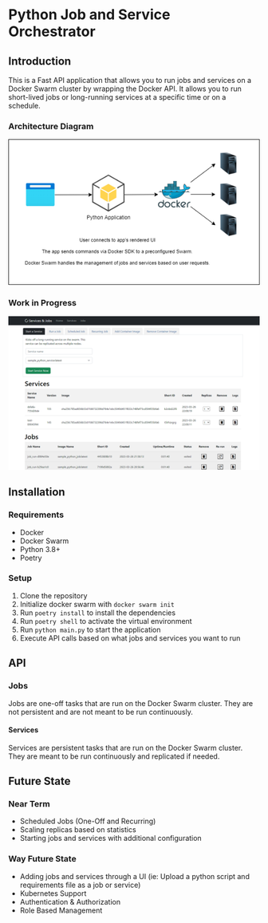# Python Job and Service Orchestrator

## Introduction

This is a Fast API application that allows you to run jobs and services on a Docker Swarm cluster by wrapping the Docker API. It allows you to run short-lived jobs or long-running services at a specific time or on a schedule.

### Architecture Diagram

![Architecture Diagram](/architecture/diagram.png?raw=true "Architecture Diagram")

### Work in Progress

![Work in Progress](/architecture/work-in-progress.png?raw=true "Work in Progress")

## Installation

### Requirements

* Docker
* Docker Swarm
* Python 3.8+
* Poetry

### Setup

1. Clone the repository
2. Initialize docker swarm with `docker swarm init`
3. Run `poetry install` to install the dependencies
4. Run `poetry shell` to activate the virtual environment
5. Run `python main.py` to start the application
6. Execute API calls based on what jobs and services you want to run

## API

### Jobs

Jobs are one-off tasks that are run on the Docker Swarm cluster. They are not persistent and are not meant to be run continuously.

#### Services

Services are persistent tasks that are run on the Docker Swarm cluster. They are meant to be run continuously and replicated if needed.

## Future State

### Near Term

* Scheduled Jobs (One-Off and Recurring)
* Scaling replicas based on statistics
* Starting jobs and services with additional configuration

### Way Future State

* Adding jobs and services through a UI (ie: Upload a python script and requirements file as a job or service)
* Kubernetes Support
* Authentication & Authorization
* Role Based Management